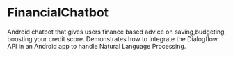 # FinancialChatbot

Android chatbot that gives users finance based advice on saving,budgeting, boosting your credit score.
Demonstrates how to integrate the Dialogflow API in an Android app to handle Natural Language Processing.
